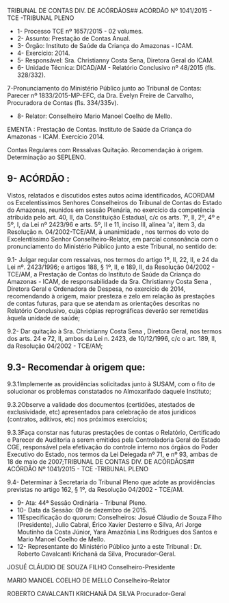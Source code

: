 TRIBUNAL DE CONTAS DIV. DE ACÓRDÃOS## ACÓRDÃO Nº 1041/2015 - TCE -TRIBUNAL PLENO

- 1- Processo TCE nº 1657/2015 - 02 volumes.
- 2- Assunto: Prestação de Contas Anual.
- 3- Órgão: Instituto de Saúde da Criança do Amazonas - ICAM.
- 4- Exercício: 2014.
- 5- Responsável: Sra. Christianny Costa Sena, Diretora Geral do ICAM.
- 6- Unidade Técnica: DICAD/AM - Relatório Conclusivo nº 48/2015 (fls. 328/332).

7-Pronunciamento  do  Ministério  Público  junto  ao  Tribunal  de  Contas: Parecer  nº 1833/2015-MP-EFC,  da  Dra.  Evelyn  Freire  de  Carvalho,  Procuradora  de  Contas  (fls. 334/335v).

- 8- Relator: Conselheiro Mario Manoel Coelho de Mello.

EMENTA : Prestação de Contas. Instituto de Saúde da Criança do Amazonas - ICAM. Exercício 2014.

Contas Regulares com Ressalvas Quitação. Recomendação à origem. Determinação ao SEPLENO.

## 9- ACÓRDÃO :

Vistos, relatados e discutidos estes autos acima identificados, ACORDAM os Excelentíssimos Senhores Conselheiros do Tribunal de Contas do Estado do Amazonas, reunidos em sessão Plenária, no exercício da competência atribuída pelo  art.  40,  II, da Constituição Estadual, c/c os arts. 1º, II, 2º, 4º e 5º, I, da Lei nº 2423/96 e arts. 5º, II e 11, inciso  III,  alínea  'a',  item  3,  da  Resolução  n.  04/2002-TCE/AM, à  unanimidade ,  nos termos do voto do Excelentíssimo Senhor Conselheiro-Relator, em parcial consonância com o pronunciamento do Ministério Público junto a este Tribunal, no sentido de:

9.1- Julgar regular com ressalvas, nos termos do artigo 1º, II, 22, II, e 24 da Lei nº. 2423/1996; e artigos 188, § 1º,  II, e 189,  II, da Resolução 04/2002  - TCE/AM, a Prestação  de  Contas  do  Instituto  de  Saúde  da  Criança  do  Amazonas  -  ICAM,  de responsabilidade  da Sra.  Christianny  Costa  Sena ,  Diretora  Geral  e  Ordenadora  de Despesa,  no  exercício  de  2014,  recomendando  à  origem,  maior  presteza  e  zelo  em relação às prestações de contas futuras, para que se atendam as orientações descritas no Relatório Conclusivo, cujas cópias reprográficas deverão ser remetidas àquela unidade de saúde;

9.2- Dar quitação à Sra. Christianny Costa Sena , Diretora Geral, nos termos dos arts. 24 e 72, II, ambos da Lei n. 2423, de 10/12/1996, c/c o art. 189, II, da Resolução 04/2002 - TCE/AM;

## 9.3- Recomendar à origem que:

9.3.1Implemente as providências solicitadas junto à SUSAM, com o fito de solucionar os problemas constatados no Almoxarifado daquele Instituto;

9.3.2Observe  a  validade  dos  documentos  (certidões,  atestados  de exclusividade,  etc)  apresentados  para  celebração  de  atos  jurídicos  (contratos,  aditivos, etc) nos próximos exercícios;

9.3.3Faça constar nas futuras prestações de contas o Relatório, Certificado e Parecer de Auditoria a serem emitidos pela Controladoria Geral do Estado CGE, responsável pela efetivação do controle interno nos órgãos do Poder Executivo do Estado, nos termos da Lei Delegada nº 71, e nº 93, ambas de 18 de maio de 2007;TRIBUNAL DE CONTAS DIV. DE ACÓRDÃOS## ACÓRDÃO Nº 1041/2015 - TCE -TRIBUNAL PLENO

9.4- Determinar à Secretaria do Tribunal Pleno que adote as providências previstas no artigo 162, § 1º, da Resolução 04/2002 - TCE/AM.

- 9- Ata: 44ª Sessão Ordinária - Tribunal Pleno.
- 10- Data da Sessão: 09 de dezembro de 2015.
- 11Especificação do quorum: Conselheiros: Josué Cláudio de Souza Filho (Presidente),  Julio  Cabral,  Érico  Xavier  Desterro  e  Silva,  Ari  Jorge  Moutinho  da  Costa Júnior, Yara Amazônia Lins Rodrigues dos Santos e Mario Manoel Coelho de Mello.
- 12- Representante do Ministério Público junto a este Tribunal : Dr. Roberto Cavalcanti Krichanã da Silva, Procurador-Geral.

JOSUÉ CLÁUDIO DE SOUZA FILHO Conselheiro-Presidente

MARIO MANOEL COELHO DE MELLO Conselheiro-Relator

ROBERTO CAVALCANTI KRICHANÃ DA SILVA Procurador-Geral